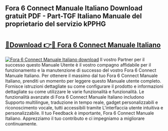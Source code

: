 ## Fora 6 Connect Manuale Italiano Download gratuit PDF - Part-TGF Italiano Manuale del proprietario del servizio kPPHG

# <h2><a href="http://dfdwix.blite.top/?on=Fora+6+Connect+Manuale+Italiano">🔗Download 👉🔴 Fora 6 Connect Manuale Italiano</a></h2>

[![Fora 6 Connect Manuale Italiano download](https://i.imgur.com/lujVjoI.png)](http://dfdwix.blite.top/?on=Fora+6+Connect+Manuale+Italiano)
Il vostro Partner per il successo questo Manuale Utente è il vostro compagno affidabile per il funzionamento e la manutenzione di successo del vostro Fora 6 Connect Manuale Italiano. Per ottenere il massimo dal tuo Fora 6 Connect Manuale Italiano, prenditi un momento per leggere questo Manuale utente completo. Fornisce istruzioni dettagliate su come configurare il prodotto e informazioni dettagliate su come utilizzare le varie funzionalità e funzionalità. Le funzionalità avanzate di Fora 6 Connect Manuale Italiano includono Supporto multilingue, traduzione in tempo reale, gadget personalizzabili e riconoscimento vocale, tutti accessibili tramite L'interfaccia utente intuitiva e personalizzabile. Il tuo Feedback è importante, Fora 6 Connect Manuale Italiano. Apprezziamo il tuo contributo e ci impegniamo a migliorare continuamente.
